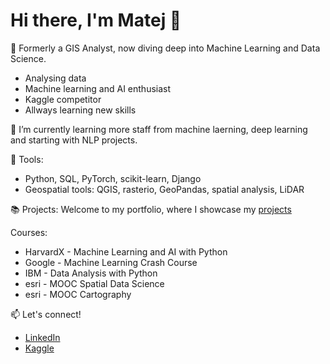# Hi there, I'm Matej 👋

🎯 Formerly a GIS Analyst, now diving deep into Machine Learning and Data Science.
 
- Analysing data
- Machine learning and AI enthusiast 
- Kaggle competitor
- Allways learning new skills

🌱 I’m currently learning more staff from machine laerning, deep learning and starting with NLP projects.

🚀 Tools:
- Python, SQL, PyTorch, scikit-learn, Django
- Geospatial tools: QGIS, rasterio, GeoPandas, spatial analysis, LiDAR

📚 Projects:
Welcome to my portfolio, where I showcase my [projects](https://github.com/MatoKamenicky?tab=repositories)



Courses:
- HarvardX - Machine Learning and AI with Python
- Google - Machine Learning Crash Course
- IBM - Data Analysis with Python
- esri - MOOC Spatial Data Science
- esri - MOOC Cartography

📫 Let's connect!
- [LinkedIn](https://www.linkedin.com/in/matokamenicky/)
- [Kaggle](https://www.kaggle.com/matokamenicky)
